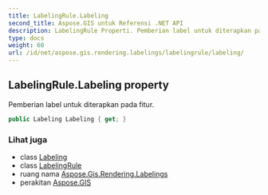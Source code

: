 ```yaml
---
title: LabelingRule.Labeling
second_title: Aspose.GIS untuk Referensi .NET API
description: LabelingRule Properti. Pemberian label untuk diterapkan pada fitur.
type: docs
weight: 60
url: /id/net/aspose.gis.rendering.labelings/labelingrule/labeling/
---
```

## LabelingRule.Labeling property

Pemberian label untuk diterapkan pada fitur.

```csharp
public Labeling Labeling { get; }
```

### Lihat juga

* class [Labeling](../../labeling/)
* class [LabelingRule](../)
* ruang nama [Aspose.Gis.Rendering.Labelings](../../labelingrule/)
* perakitan [Aspose.GIS](../../../)


